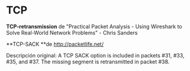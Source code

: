 TCP
=========

**TCP-retransmission** de "Practical Packet Analysis - Using Wireshark to Solve Real-World Network Problems" - Chris Sanders

**TCP-SACK **de http://packetlife.net/

Descripción original:
A TCP SACK option is included in packets #31, #33, #35, and #37. The missing segment is retransmitted in packet #38.


